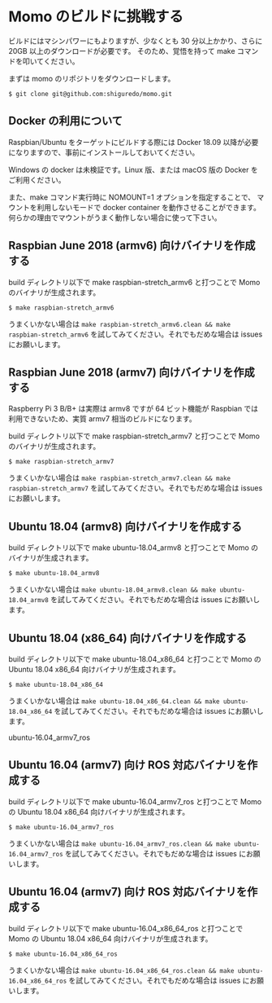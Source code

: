 # Momo のビルドに挑戦する

ビルドにはマシンパワーにもよりますが、少なくとも 30 分以上かかり、さらに 20GB 以上のダウンロードが必要です。
そのため、覚悟を持って make コマンドを叩いてください。

まずは momo のリポジトリをダウンロードします。

```shell
$ git clone git@github.com:shiguredo/momo.git
```

## Docker の利用について

Raspbian/Ubuntu をターゲットにビルドする際には Docker 18.09 以降が必要になりますので、事前にインストールしておいてください。

Windows の docker は未検証です。Linux 版、または macOS 版の Docker をご利用ください。

また、make コマンド実行時に NOMOUNT=1 オプションを指定することで、
マウントを利用しないモードで docker container を動作させることができます。何らかの理由でマウントがうまく動作しない場合に使って下さい。

## Raspbian June 2018 (armv6) 向けバイナリを作成する

build ディレクトリ以下で make raspbian-stretch_armv6 と打つことで Momo のバイナリが生成されます。

```shell
$ make raspbian-stretch_armv6
```

うまくいかない場合は `make raspbian-stretch_armv6.clean && make raspbian-stretch_armv6` を試してみてください。それでもだめな場合は issues にお願いします。

## Raspbian June 2018 (armv7) 向けバイナリを作成する

Raspberry Pi 3 B/B+ は実際は armv8 ですが 64 ビット機能が Raspbian では利用できないため、実質 armv7 相当のビルドになります。

build ディレクトリ以下で make raspbian-stretch_armv7 と打つことで Momo のバイナリが生成されます。

```shell
$ make raspbian-stretch_armv7
```

うまくいかない場合は `make raspbian-stretch_armv7.clean && make raspbian-stretch_armv7` を試してみてください。それでもだめな場合は issues にお願いします。

## Ubuntu 18.04 (armv8) 向けバイナリを作成する

build ディレクトリ以下で make ubuntu-18.04_armv8 と打つことで Momo のバイナリが生成されます。

```shell
$ make ubuntu-18.04_armv8
```

うまくいかない場合は `make ubuntu-18.04_armv8.clean && make ubuntu-18.04_armv8` を試してみてください。それでもだめな場合は issues にお願いします。


## Ubuntu 18.04 (x86_64) 向けバイナリを作成する

build ディレクトリ以下で make ubuntu-18.04_x86_64 と打つことで Momo の Ubuntu 18.04 x86_64 向けバイナリが生成されます。

```shell
$ make ubuntu-18.04_x86_64
```

うまくいかない場合は `make ubuntu-18.04_x86_64.clean && make ubuntu-18.04_x86_64` を試してみてください。それでもだめな場合は issues にお願いします。


ubuntu-16.04_armv7_ros


## Ubuntu 16.04 (armv7) 向け ROS 対応バイナリを作成する

build ディレクトリ以下で make ubuntu-16.04_armv7_ros と打つことで Momo の Ubuntu 18.04 x86_64 向けバイナリが生成されます。

```shell
$ make ubuntu-16.04_armv7_ros
```

うまくいかない場合は `make ubuntu-16.04_armv7_ros.clean && make ubuntu-16.04_armv7_ros` を試してみてください。それでもだめな場合は issues にお願いします。


## Ubuntu 16.04 (armv7) 向け ROS 対応バイナリを作成する

build ディレクトリ以下で make ubuntu-16.04_x86_64_ros と打つことで Momo の Ubuntu 18.04 x86_64 向けバイナリが生成されます。

```shell
$ make ubuntu-16.04_x86_64_ros
```

うまくいかない場合は `make ubuntu-16.04_x86_64_ros.clean && make ubuntu-16.04_x86_64_ros` を試してみてください。それでもだめな場合は issues にお願いします。


